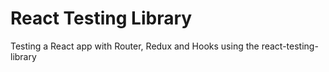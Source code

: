 # React Testing Library

Testing a React app with Router, Redux and Hooks using the react-testing-library
